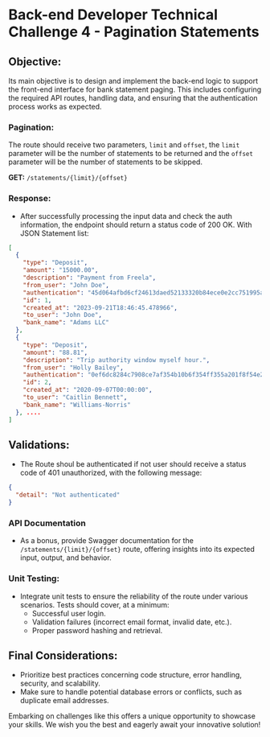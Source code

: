 # Back-end Developer Technical Challenge 4 - Pagination Statements

## Objective:

Its main objective is to design and implement the back-end logic to support the front-end interface for bank statement paging. This includes configuring the required API routes, handling data, and ensuring that the authentication process works as expected.


### Pagination:

The route should receive two parameters, `limit` and `offset`, the `limit` parameter will be the number of statements to be returned and the `offset` parameter will be the number of statements to be skipped. 

**GET:** `/statements/{limit}/{offset}`

### Response:

- After successfully processing the input data and check the auth information, the endpoint should return a status code of 200 OK. With JSON Statement list:

```json
[
  {
    "type": "Deposit",
    "amount": "15000.00",
    "description": "Payment from Freela",
    "from_user": "John Doe",
    "authentication": "45d064afbd6cf24613daed52133320b84ece0e2cc751995a4d0b94fca84823dd",
    "id": 1,
    "created_at": "2023-09-21T18:46:45.478966",
    "to_user": "John Doe",
    "bank_name": "Adams LLC"
  },
  {
    "type": "Deposit",
    "amount": "88.81",
    "description": "Trip authority window myself hour.",
    "from_user": "Holly Bailey",
    "authentication": "0ef6dc8284c7908ce7af354b10b6f354ff355a201f8f54e22bd60d928a6670c8",
    "id": 2,
    "created_at": "2020-09-07T00:00:00",
    "to_user": "Caitlin Bennett",
    "bank_name": "Williams-Norris"
  }, ....
]
```

## Validations:

- The Route shoul be authenticated if not user should receive a status code of 401 unauthorized, with the following message:

```json
{
  "detail": "Not authenticated"
}
```

### API Documentation

- As a bonus, provide Swagger documentation for the `/statements/{limit}/{offset}` route, offering insights into its expected input, output, and behavior.

### Unit Testing:

- Integrate unit tests to ensure the reliability of the route under various scenarios. Tests should cover, at a minimum:
  - Successful user login.
  - Validation failures (incorrect email format, invalid date, etc.).
  - Proper password hashing and retrieval.


## Final Considerations:

- Prioritize best practices concerning code structure, error handling, security, and scalability.
- Make sure to handle potential database errors or conflicts, such as duplicate email addresses.

Embarking on challenges like this offers a unique opportunity to showcase your skills. We wish you the best and eagerly await your innovative solution!

